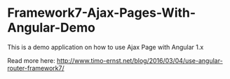 # Framework7-Ajax-Pages-With-Angular-Demo
This is a demo application on how to use Ajax Page with Angular 1.x

Read more here: http://www.timo-ernst.net/blog/2016/03/04/use-angular-router-framework7/
